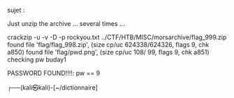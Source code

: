 sujet :


Just unzip the archive ... several times ... 

crackzip -u -v -D -p rockyou.txt ../CTF/HTB/MISC/morsarchive/flag_999.zip 
found file 'flag/flag_998.zip', (size cp/uc 624338/624326, flags 9, chk a850)
found file 'flag/pwd.png', (size cp/uc    108/    99, flags 9, chk a851)
checking pw buday1                                  

PASSWORD FOUND!!!!: pw == 9
                                                                                                                  
┌──(kali㉿kali)-[~/dictionnaire]
